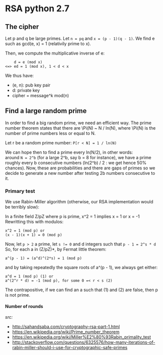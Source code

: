 # RSA python 2.7

## The cipher
Let p and q be large primes. Let `n = pq` and `x = (p - 1)(q - 1)`.
We find e such as gcd(e, x) = 1 (relativily prime to x). 

Then, we compute the multiplicative inverse of e:
```
    d = e (mod x) 
<=> ed = 1 (mod x), 1 < d < x
```
We thus have: 
- (e, n): pub key pair
- d: private key
- cipher = message^k mod(n)

## Find a large random prime
In order to find a big random prime, we need an efficient way. The prime number
theorem states that there are \Pi(N) ~ N / ln(N), where \Pi(N) is the number of
prime numbers less or equal to N.

Let r be a random prime number:
`P[r < N] = 1 / ln(N)`

We can hope then to find a prime every ln(N/2), in other words: </br>
around `N = 2^b` (for a large 2^b, say b = 8 for instance), we have a prime 
roughly every b consecutive numbers (ln(2^b) / 2 : we get hence 50% chances).
Now, these are probabilities and there are gaps of primes so we decide to
generate a new number after testing 2b numbers consecutive to it.

### Primary test
We use Rabin-Miller algorithm (otherwise, our RSA implementation would be
terribly slow):

In a finite field Z/pZ where p is prime, x^2 = 1 implies x = 1 or x = -1
Rewritting this with modulos:
```
x^2 = 1 (mod p) or 
(x - 1)(x + 1) = 0 (mod p)
```

Now, let `p > 2` a prime, let `s != 0` and d integers such that `p - 1 = 2^s * d`
So, for each a in (Z/pZ)*, by Fermat little theorem:

```a^(p - 1) = (a^d)^(2*s) = 1 (mod p)```

and by taking repeatedly the square roots of a^(p - 1), we always get either:
```
a^d = 1 (mod p) (1) or
a^(2^r * d) = -1 (mod p), for some 0 =< r < s (2)
```

The contrapositive, if we can find an a such that (1) and (2) are false, then
p is not prime.

#### Number of rounds



*src:*
- <http://sahandsaba.com/cryptography-rsa-part-1.html> 
- <https://en.wikipedia.org/wiki/Prime_number_theorem>
- <https://en.wikipedia.org/wiki/Miller%E2%80%93Rabin_primality_test>
- <http://stackoverflow.com/questions/6325576/how-many-iterations-of-rabin-miller-should-i-use-for-cryptographic-safe-primes>

